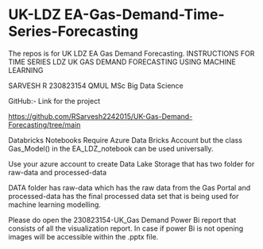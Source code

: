 # UK-LDZ EA-Gas-Demand-Time-Series-Forecasting
The repos is for UK LDZ EA Gas Demand Forecasting.
INSTRUCTIONS FOR TIME SERIES LDZ UK GAS DEMAND FORECASTING USING MACHINE LEARNING

SARVESH R 230823154
QMUL MSc Big Data Science

GitHub:- Link for the project
>>	
https://github.com/RSarvesh2242015/UK-Gas-Demand-Forecasting/tree/main

>>
Databricks Notebooks Require Azure Data Bricks Account but the class Gas_Model() in the EA_LDZ_notebook can be used universally.
>>

>>
Use your azure account to create Data Lake Storage that has two folder for raw-data and processed-data
>>

>>
DATA folder has raw-data which has the raw data from the Gas Portal and processed-data has the final processed data set that is being used for machine learning modelling.
>>

Please do open the 230823154-UK_Gas Demand Power Bi report that consists of all the visualization report. In case if power Bi is not opening images will be accessible within the .pptx file.
